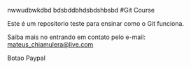 nwwudbwkdbd
bdsbddbhdsbdshbsbd
 #Git Course

Este é um repositorio teste para ensinar como o Git funciona.

Saiba mais no entrando em contato pelo e-mail: mateus_chiamulera@live.com

Botao Paypal
